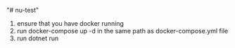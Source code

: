 "# nu-test" 
1. ensure that you have docker running 
2. run docker-compose up -d in the same path as docker-compose.yml file
3. run dotnet run
